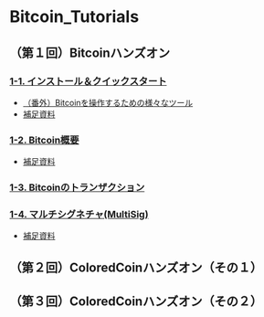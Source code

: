# Bitcoin_Tutorials

## （第１回）Bitcoinハンズオン

### [1-1. インストール＆クイックスタート](https://github.com/YoshihitoAso/Bitcoin_Tutorials/blob/master/doc/1-1_Install%26Quickstart/1-1_インストール%26クイックスタート.md)
  * [（番外）Bitcoinを操作するための様々なツール](https://github.com/YoshihitoAso/Bitcoin_Tutorials/blob/master/doc/1-1_Install%26Quickstart/1-1-ex_その他ツール.md)
  * [補足資料](https://github.com/YoshihitoAso/Bitcoin_Tutorials/blob/master/doc/1-1_Install%26Quickstart/1-1_捕捉資料.pdf)

### [1-2. Bitcoin概要](https://github.com/YoshihitoAso/Bitcoin_Tutorials/blob/master/doc/1-2_BitcoinOverview/1-2_Bitcoin概要.md)
  * [補足資料](https://github.com/YoshihitoAso/Bitcoin_Tutorials/blob/master/doc/1-2_BitcoinOverview/1-2_捕捉資料.pdf)

### [1-3. Bitcoinのトランザクション](https://github.com/YoshihitoAso/Bitcoin_Tutorials/blob/master/doc/1-3_BitcoinTransaction/1-3_Bitcoinのトランザクション.md)

### [1-4. マルチシグネチャ(MultiSig)](https://github.com/YoshihitoAso/Bitcoin_Tutorials/blob/master/doc/1-4_MultiSig/1-4_MultiSig.md)
  * [補足資料](https://github.com/YoshihitoAso/Bitcoin_Tutorials/blob/master/doc/1-4_MultiSig/1-4_捕捉資料.pdf)


## （第２回）ColoredCoinハンズオン（その１）


## （第３回）ColoredCoinハンズオン（その２）
